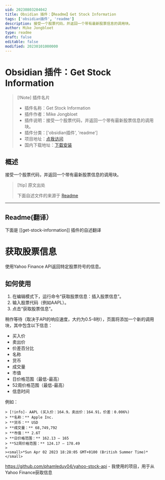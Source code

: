 ```yaml
---
uid: 20230803204042
title: Obsidian 插件：【Readme】Get Stock Information
tags: ['obsidian插件', 'readme']
description: 接受一个股票代码，并返回一个带有最新股票信息的调用块。
author: Mike Jongbloet
type: readme
draft: false
editable: false
modified: 20230101000000
---
```


# Obsidian 插件：Get Stock Information

> [!Note] 插件名片
> - 插件名称：Get Stock Information
> - 插件作者：Mike Jongbloet
> - 插件说明：接受一个股票代码，并返回一个带有最新股票信息的调用块。
> - 插件分类：['obsidian插件', 'readme']
> - 项目地址：[点我访问](https://github.com/mikejongbloet/obsidian-get-stock-information)
> - 国内下载地址：[下载安装](https://pkmer.cn/products/plugin/pluginMarket/?get-stock-information)

## 概述

接受一个股票代码，并返回一个带有最新股票信息的调用块。



> [!tip] 原文出处
> 
>下面自述文件的来源于 [Readme](https://ghproxy.net/https://raw.githubusercontent.com/mikejongbloet/obsidian-get-stock-information/master/README.md)
> 

---

## Readme(翻译）

下面是 [[get-stock-information]] 插件的自述翻译


# 获取股票信息
使用Yahoo Finance API返回特定股票符号的信息。

## 如何使用

1. 在编辑模式下，运行命令“获取股票信息：插入股票信息”。
2. 输入股票代码（例如AAPL）。
3. 点击“获取股票信息”。

稍作等待（取决于API的响应速度，大约为0.5-8秒），页面将添加一个新的调用块，其中包含以下信息：

* 买入价
* 卖出价
* 价差百分比
* 名称
* 货币
* 成交量
* 市值
* 日价格范围（最低-最高）
* 52周价格范围（最低-最高）
* 信息时间

例如：
```
> [!info]- AAPL (买入价：164.9，卖出价：164.91，价差：0.006%)
> **名称：** Apple Inc.
> **货币：** USD
> **成交量：** 68,749,792
> **市值：** 2.6T
> **日价格范围：** 162.13 – 165
> **52周价格范围：** 124.17 – 178.49
>
><small>*Sun Apr 02 2023 18:28:05 GMT+0100 (British Summer Time)*</small>
```

https://github.com/phamleduy04/yahoo-stock-api - 我使用的项目，用于从Yahoo Finance获取信息




